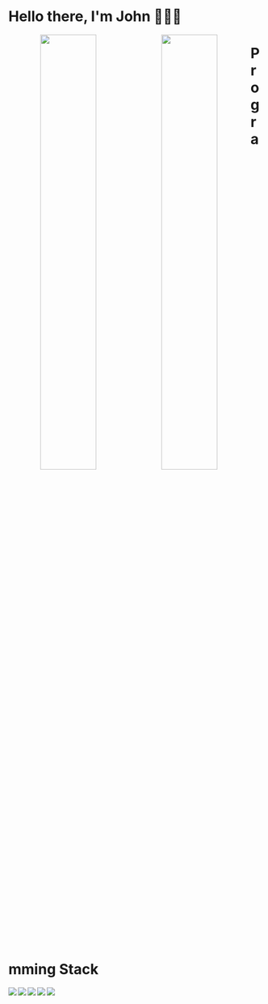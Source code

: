 # Hello there, I'm John 👋👋👋
<p align="center">
<img align='left' width='47%' src="https://github-readme-stats.vercel.app/api?username=stevengabule&show_icons=true&theme=radical" />
<img align='left' width='47%' src="https://github-readme-stats.vercel.app/api/top-langs/?username=stevengabule&layout=compact" />
</p>



# Programming Stack
<img align='left' src="https://img.shields.io/badge/typescript-%23007ACC.svg?style=for-the-badge&logo=typescript&logoColor=white" />
<img align='left' src="https://img.shields.io/badge/react-%2320232a.svg?style=for-the-badge&logo=react&logoColor=%2361DAFB" />
<img align='left' src="https://img.shields.io/badge/Next-black?style=for-the-badge&logo=next.js&logoColor=white" />
<img align='left' src="https://img.shields.io/badge/node.js-6DA55F?style=for-the-badge&logo=node.js&logoColor=white" />
<img align='left' src="https://img.shields.io/badge/laravel-%23FF2D20.svg?style=for-the-badge&logo=laravel&logoColor=white" />
